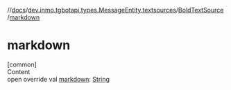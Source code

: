 //[docs](../../../index.md)/[dev.inmo.tgbotapi.types.MessageEntity.textsources](../index.md)/[BoldTextSource](index.md)/[markdown](markdown.md)



# markdown  
[common]  
Content  
open override val [markdown](markdown.md): [String](https://kotlinlang.org/api/latest/jvm/stdlib/kotlin/-string/index.html)  




